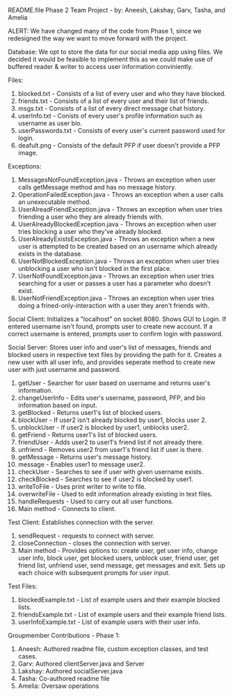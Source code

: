 README.file Phase 2 Team Project - by: Aneesh, Lakshay, Garv, Tasha, and Amelia

ALERT: We have changed many of the code from Phase 1, since we redesigned the way we want to move forward with the project. 

Database: We opt to store the data for our social media app using files. We decided it would be feasible to implement this as we could make use of buffered reader & writer to access user information conviniently.

Files:
1. blocked.txt - Consists of a list of every user and who they have blocked.
2. friends.txt - Consists of a list of every user and their list of friends.
3. msgs.txt - Consists of a list of every direct message chat history.
4. userInfo.txt - Conists of every user's profile information such as username as user bio.
5. userPasswords.txt - Consists of every user's current password used for login.
6. deafult.png - Consists of the default PFP if user doesn't provide a PFP image. 

Exceptions:
1. MessagesNotFoundException.java - Throws an exception when user calls getMessage method and has no message history.
2. OperationFailedException.java - Throws an exception when a user calls an unexecutable method.
3. UserAlreadFriendException.java - Throws an exception when user tries friending a user who they are already friends with.
4. UserAlreadyBlockedException.java - Throws an exception when user tries blocking a user who they've already blocked.
5. UserAlreadyExistsException.java - Throws an exception when a new user is attempted to be created based on an username which already exists in the database. 
6. UserNotBlockedException.java - Throws an exception when user tries unblocking a user who isn't blocked in the first place. 
7. UserNotFoundException.java - Throws an exception when user tries searching for a user or passes a user has a parameter who doesn't exist. 
8. UserNotFriendException.java - Throws an exception when user tries doing a frined-only-interaction with a user they aren't friends with.

Social Client:
Initializes a "localhost" on socket 8080. Shows GUI to Login. If entered username isn't found, prompts user to create new account. If a correct username is entered, prompts user to confirm login with password.

Social Server:
Stores user info and user's list of messages, friends and blocked users in respective text files by providing the path for it. Creates a new user with all user info, and provides seperate method to create new user with just username and password. 
1. getUser - Searcher for user based on username and returns user's information.
2. changeUserInfo - Edits user's username, password, PFP, and bio information based on input.
3. getBlocked - Returns user1's list of blocked users.
4. blockUser - If user2 isn't already blocked by user1, blocks user 2. 
5. unblockUser - If user2 is blocked by user1, unblocks user2. 
6. getFriend - Returns user1's list of blocked users.
7. friendUser - Adds user2 to user1's friend list if not already there.
8. unfriend - Removes user2 from user1's friend list if user is there.
9. getMessage - Returns user's message history.
10. message - Enables user1 to message user2.
11. checkUser - Searches to see if user with given username exists.
12. checkBlocked - Searches to see if user2 is blocked by user1.
13. writeToFile - Uses print writer to write to file.
14. overwriteFile - Used to edit information already existing in text files.
15. handleRequests - Used to carry out all user functions.
16. Main method - Connects to client.

Test Client: 
Establishes connection with the server. 
1. sendRequest - requests to connect with server.
2. closeConnection - closes the connection with server.
3. Main method - Provides options to: create user, get user info, change user info, block user, get blocked users, unblock user, friend user, get friend list, unfriend user, send message, get messages and exit. Sets up each choice with subsequent prompts for user input.

Test Files:
1. blockedExample.txt - List of example users and their example blocked lists. 
2. friendsExample.txt - List of example users and their example friend lists.
3. userInfoExample.txt - List of example users with their user info.

Groupmember Contributions - Phase 1:

1. Aneesh: Authored readme file, custom exception classes, and test cases.
2. Garv: Authored clientServer.java and Server
3. Lakshay: Authored socialServer.java
4. Tasha: Co-authored readme file
5. Amelia: Oversaw operations
